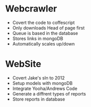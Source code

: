 # Webcrawler
  - Covert the code to coffescript
  - Only downloads Head of page first
  - Queue is based in the database
  - Stores links in mongoDB
  - Automatically scales up/down

# WebSite
  - Covert Jake's sln to 2012
  - Setup models with mongoDB
  - Integrate Yooha/Andrews Code
  - Generate a diffrent types of reports
  - Store reports in database